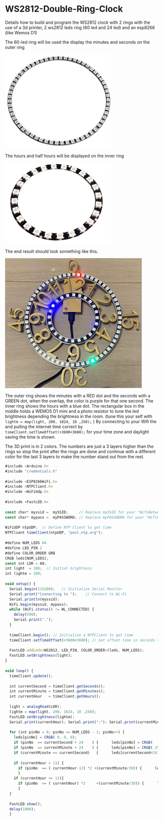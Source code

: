 # WS2812-Double-Ring-Clock
Details how to build and program the WS2812 clock with 2 rings with the use of a 3d printer, 2 ws2812 leds ring (60 led and 24 led) and an esp8266 (like Wemos D1)

The 60-led ring will be used the display the minutes and seconds on the outer ring

![60-Led RIng](https://github.com/Roukie686868/WS2812-Double-Ring-Clock/blob/main/Pictures/WS2812%20Ring60%20small.png)

The hours and half hours will be displayed on the inner ring

![24-Led RIng](https://github.com/Roukie686868/WS2812-Double-Ring-Clock/blob/main/Pictures/WS2812%20Ring24%20small.png)

The end result should look something like this.

![Working clock](https://github.com/Roukie686868/WS2812-Double-Ring-Clock/blob/main/Pictures/60Led%20Clock%20(Custom).jpg)

The outer ring shows the minutes with a RED dot and the seconds with a GREEN dot, when the overlap, the color is purple for that one second. The inner ring shows the hours with a blue dot.
The rectangular box in the middle holds a WEMOS D1 mini and a photo resistor to tune the led brightness depending the brightness in the room. (tune this your self with ```lightm = map(light, 200, 1024, 10 ,250);``` )
By connecting to your Wifi the and pulling the internet time correct by ```timeClient.setTimeOffset(+3600+3600);``` for your time zone and daylight saving the time is shown.

The 3D print is in 2 colors. The numbers are just a 3 layers higher than the rings so stop the print after the rings are done and continue with a different color for the last 3 layers to make the number stand out from the rest.

``` javascript class:"lineNo"
#include <Arduino.h>
#include "credentials.h"

#include <ESP8266WiFi.h>
#include <NTPClient.h>
#include <WiFiUdp.h>

#include <FastLED.h>

const char* myssid =  mySSID;     // Replace mySSID for your "WifiNetworkName" make sure to use the " " around your text
const char* mypass =  myPASSWORD; // Replace myPASSWORD for your "WifiPasworde" make sure to use the " " around your text

WiFiUDP ntpUDP;  // Define NTP Client to get time
NTPClient timeClient(ntpUDP, "pool.ntp.org");

#define NUM_LEDS 84
#define LED_PIN 2
#define COLOR_ORDER GRB
CRGB leds[NUM_LEDS];
const int LDR = A0;
int light  = 100;  // Initial brightness
int lightm = 100;

void setup() {
  Serial.begin(115200);   // Initialize Serial Monitor
  Serial.print("Connecting to ");    // Connect to Wi-Fi
  Serial.println(myssid);
  WiFi.begin(myssid, mypass);
  while (WiFi.status() != WL_CONNECTED) {
    delay(500);
    Serial.print(".");
  }
  
  timeClient.begin(); // Initialize a NTPClient to get time
  timeClient.setTimeOffset(+3600+3600); // Set offset time in seconds to adjust for your timezone, for example:  (summertime +3600) GMT +1 = 3600   // GMT +8 = 28800   // GMT -1 = -3600   // GMT 0 = 0

  FastLED.addLeds<WS2812, LED_PIN, COLOR_ORDER>(leds, NUM_LEDS);
  FastLED.setBrightness(light);
}

void loop() {
  timeClient.update();

  int currentSecond = timeClient.getSeconds();
  int currentMinute = timeClient.getMinutes();
  int currentHour   = timeClient.getHours();
  
  light = analogRead(LDR);
  lightm = map(light, 200, 1024, 10 ,250);
  FastLED.setBrightness(lightm);
  Serial.print(currentHour); Serial.print(":"); Serial.print(currentMinute); Serial.print(":"); Serial.print(currentSecond); Serial.print("   Light: "); Serial.print(light); Serial.print(" "); Serial.println(lightm);

  for (int pinNo = 0; pinNo <= NUM_LEDS - 1; pinNo++) {
    leds[pinNo] = CRGB( 0, 0, 0);
    if (pinNo  == currentSecond + 24    ) {      leds[pinNo] = CRGB(   0, 254,   0);  }
    if (pinNo  == currentMinute + 24    ) {      leds[pinNo] = CRGB( 254,   0,   0);  }
    if (currentMinute == currentSecond)   {      leds[currentSecond+24] = CRGB( 254 ,  0, 254); }
    
    if (currentHour > 11) {
      if (pinNo  == ( currentHour-12) *2 +(currentMinute/30)) {      leds[pinNo] = CRGB(   0,   0, 254);  }
      }
    if (currentHour <= 11){
      if (pinNo  == ( currentHour) *2     +(currentMinute/30)) {      leds[pinNo] = CRGB(   0,   0, 254);  }
      }
  }

  FastLED.show();
  delay(1000);
  }
```

